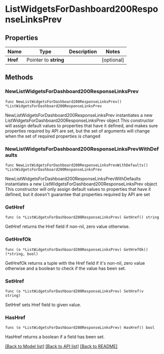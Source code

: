 # ListWidgetsForDashboard200ResponseLinksPrev

## Properties

Name | Type | Description | Notes
------------ | ------------- | ------------- | -------------
**Href** | Pointer to **string** |  | [optional] 

## Methods

### NewListWidgetsForDashboard200ResponseLinksPrev

`func NewListWidgetsForDashboard200ResponseLinksPrev() *ListWidgetsForDashboard200ResponseLinksPrev`

NewListWidgetsForDashboard200ResponseLinksPrev instantiates a new ListWidgetsForDashboard200ResponseLinksPrev object
This constructor will assign default values to properties that have it defined,
and makes sure properties required by API are set, but the set of arguments
will change when the set of required properties is changed

### NewListWidgetsForDashboard200ResponseLinksPrevWithDefaults

`func NewListWidgetsForDashboard200ResponseLinksPrevWithDefaults() *ListWidgetsForDashboard200ResponseLinksPrev`

NewListWidgetsForDashboard200ResponseLinksPrevWithDefaults instantiates a new ListWidgetsForDashboard200ResponseLinksPrev object
This constructor will only assign default values to properties that have it defined,
but it doesn't guarantee that properties required by API are set

### GetHref

`func (o *ListWidgetsForDashboard200ResponseLinksPrev) GetHref() string`

GetHref returns the Href field if non-nil, zero value otherwise.

### GetHrefOk

`func (o *ListWidgetsForDashboard200ResponseLinksPrev) GetHrefOk() (*string, bool)`

GetHrefOk returns a tuple with the Href field if it's non-nil, zero value otherwise
and a boolean to check if the value has been set.

### SetHref

`func (o *ListWidgetsForDashboard200ResponseLinksPrev) SetHref(v string)`

SetHref sets Href field to given value.

### HasHref

`func (o *ListWidgetsForDashboard200ResponseLinksPrev) HasHref() bool`

HasHref returns a boolean if a field has been set.


[[Back to Model list]](../README.md#documentation-for-models) [[Back to API list]](../README.md#documentation-for-api-endpoints) [[Back to README]](../README.md)


